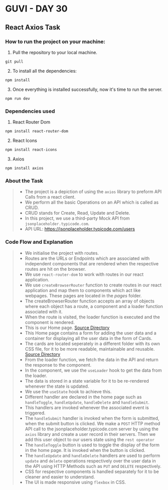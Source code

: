 # GUVI - DAY 30

## React Axios Task

### How to run the project on your machine:

1. Pull the repository to your local machine.

```
git pull
```

2. To install all the dependencies:

```
npm install
```

3. Once everything is installed successfully, now it's time to run the server.

```
npm run dev
```

### Dependencies used

1. React Router Dom

```
npm install react-router-dom
```

2. React Icons

```
npm install react-icons
```

3. Axios

```
npm install axios
```

### About the Task

> - The project is a depiction of using the `axios` library to preform API Calls from a react client.
> - We perform all the basic Operations on an API which is called as CRUD.
> - CRUD stands for Create, Read, Update and Delete.
> - In this project, we use a third-party Mock API from `jsonplaceholder.typicode.com`.
> - API URL: https://jsonplaceholder.typicode.com/users

### Code Flow and Explanation

> - We initialise the project with routes.
> - Routes are the URLs or Endpoints which are associated with independent components that are rendered when the respective routes are hit on the browser.
> - We use `react-router-dom` to work with routes in our react application.
> - We use `createBrowserRouter` function to create routes in our react application and map them to components which act like webpages. These pages are located in the _pages_ folder.
> - The createBrowserRouter function accepts an array of objects where each object has a route, a component and a loader function associated with it.
> - When the route is visited, the loader function is executed and the component is rendered.
> - This is our Home page. [Source Directory](./src/pages/Home.jsx)
> - This Home page contains a form for adding the user data and a container for displaying all the user data in the form of Cards.
> - The cards are located seperately in a different folder with its own CSS file, for it to be more readable, maintainable and reusable. [Source Directory](./src/components/card/Card.jsx)
> - From the loader function, we fetch the data in the API and return the response to the component.
> - In the component, we use the `useLoader` hook to get the data from the loader.
> - The data is stored in a state variable for it to be re-rendered whenever the state is updated.
> - We use the `useState` hook to achieve this.
> - Different handler are declared in the home page such as `handleToggle`, `handleUpdate`, `handleDelete` and `handleSubmit`.
> - This handlers are invoked whenever the associated event is triggered.
> - The `handleSubmit` handler is invoked when the form is submitted, when the submit button is clicked. We make a `POST` HTTP method API call to the jsonplaceholder.typicode.com server by using the `axios` library and create a user record in their servers. Then we add this user object to our users state using the `rest operator`
> - The `handleToggle` button is used to toggle the display of the form in the home page. It is invoked when the button is clicked.
> - The `handleUpdate` and `handleDelete` handlers are used to perform `update` and `delete` operations respectively over the user data in the API using HTTP Methods such as `PUT` and `DELETE` respectively.
> - CSS for respective components is handled separately for it to be cleaner and easier to understand.
> - The UI is made responsive using `flexbox` in CSS.

